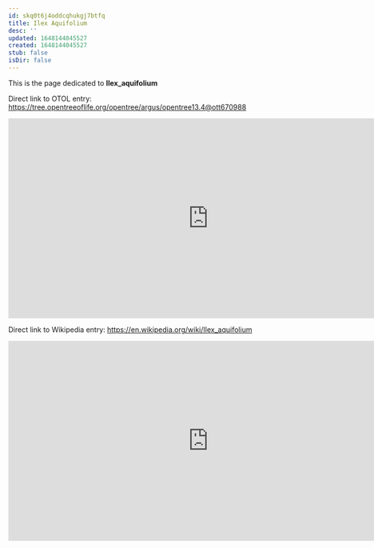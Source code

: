 ```yaml
---
id: skq0t6j4oddcqhukgj7btfq
title: Ilex Aquifolium
desc: ''
updated: 1648144045527
created: 1648144045527
stub: false
isDir: false
---
```

This is the page dedicated to **Ilex_aquifolium**


Direct link to OTOL entry: https://tree.opentreeoflife.org/opentree/argus/opentree13.4@ott670988



<html>
    <body>
    <iframe src="https://tree.opentreeoflife.org/opentree/argus/opentree13.4@ott670988"
    width="800" height="400" frameborder="0" allowfullscreen> </iframe>
    </body>
</html>
    


Direct link to Wikipedia entry: https://en.wikipedia.org/wiki/Ilex_aquifolium



<html>
    <body>
    <iframe src="https://en.wikipedia.org/wiki/Ilex_aquifolium"
    width="800" height="400" frameborder="0" allowfullscreen> </iframe>
    </body>
</html>
    
